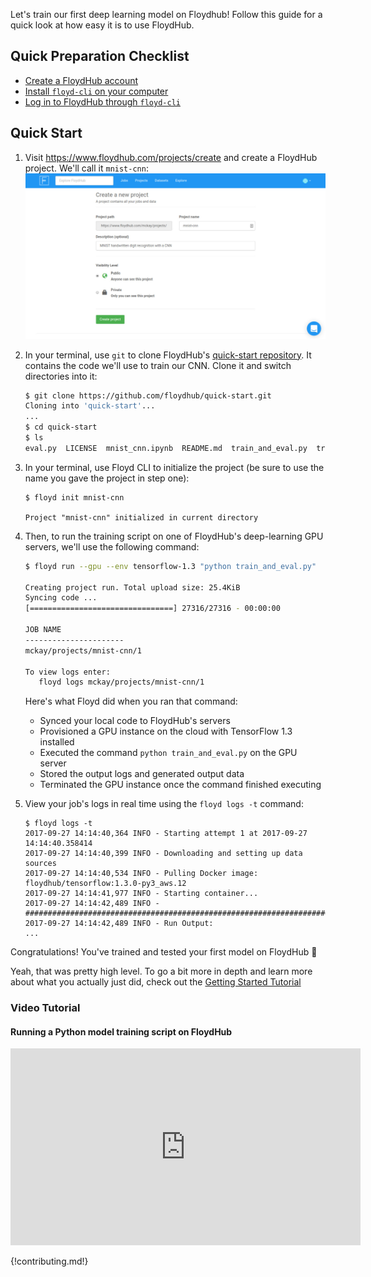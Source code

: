 Let's train our first deep learning model on Floydhub! Follow this guide for a
quick look at how easy it is to use FloydHub.

## Quick Preparation Checklist
- [Create a FloydHub account](https://www.floydhub.com/login)
- [Install `floyd-cli` on your computer](../guides/basics/install.md)
- [Log in to FloydHub through `floyd-cli`](../guides/basics/login.md)

## Quick Start

1. Visit https://www.floydhub.com/projects/create and create a FloydHub
    project. We'll call it `mnist-cnn`:
    ![create jupyter notebook](../img/create_project.jpg)

2. In your terminal, use `git` to clone FloydHub's
    [quick-start repository](https://github.com/floydhub/quick-start). It
    contains the code we'll use to train our CNN. Clone it and switch
    directories into it:

    ```bash
    $ git clone https://github.com/floydhub/quick-start.git
    Cloning into 'quick-start'...
    ...
    $ cd quick-start
    $ ls
    eval.py  LICENSE  mnist_cnn.ipynb  README.md  train_and_eval.py  train.py
    ```

3. In your terminal, use Floyd CLI to initialize the project (be sure to use
   the name you gave the project in step one):

    ```
    $ floyd init mnist-cnn

    Project "mnist-cnn" initialized in current directory
    ```

4. Then, to run the training script on one of  FloydHub's deep-learning GPU
    servers, we'll use the following command:

    ```bash
    $ floyd run --gpu --env tensorflow-1.3 "python train_and_eval.py"

    Creating project run. Total upload size: 25.4KiB
    Syncing code ...
    [================================] 27316/27316 - 00:00:00

    JOB NAME
    ----------------------
    mckay/projects/mnist-cnn/1

    To view logs enter:
       floyd logs mckay/projects/mnist-cnn/1
    ```

    Here's what Floyd did when you ran that command:

    - Synced your local code to FloydHub's servers
    - Provisioned a GPU instance on the cloud with TensorFlow 1.3 installed
    - Executed the command `python train_and_eval.py` on the GPU server
    - Stored the output logs and generated output data
    - Terminated the GPU instance once the command finished executing

5. View your job's logs in real time using the `floyd logs -t` command:

    ```
    $ floyd logs -t
    2017-09-27 14:14:40,364 INFO - Starting attempt 1 at 2017-09-27 14:14:40.358414
    2017-09-27 14:14:40,399 INFO - Downloading and setting up data sources
    2017-09-27 14:14:40,534 INFO - Pulling Docker image: floydhub/tensorflow:1.3.0-py3_aws.12
    2017-09-27 14:14:41,977 INFO - Starting container...
    2017-09-27 14:14:42,489 INFO -
    ################################################################################
    2017-09-27 14:14:42,489 INFO - Run Output:
    ...
    ```

Congratulations! You've trained and tested your first model on FloydHub 🎉

Yeah, that was pretty high level. To go a bit more in depth and learn more
about what you actually just did, check out the [Getting Started
Tutorial](get_started)

### Video Tutorial
#### Running a Python model training script on FloydHub

<iframe width="560" height="315" src="https://www.youtube.com/embed/LpVwFBdlxKs?rel=0" frameborder="0" gesture="media" allow="encrypted-media" allowfullscreen></iframe>


{!contributing.md!}
